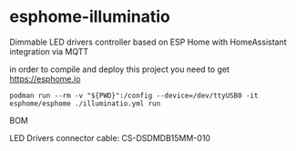 # esphome-illuminatio
Dimmable LED drivers controller based on ESP Home with HomeAssistant integration via MQTT

in order to compile and deploy this project you need to get https://esphome.io


```podman run --rm -v "${PWD}":/config --device=/dev/ttyUSB0 -it esphome/esphome ./illuminatio.yml run```



BOM

LED Drivers connector cable:
 CS-DSDMDB15MM-010 
